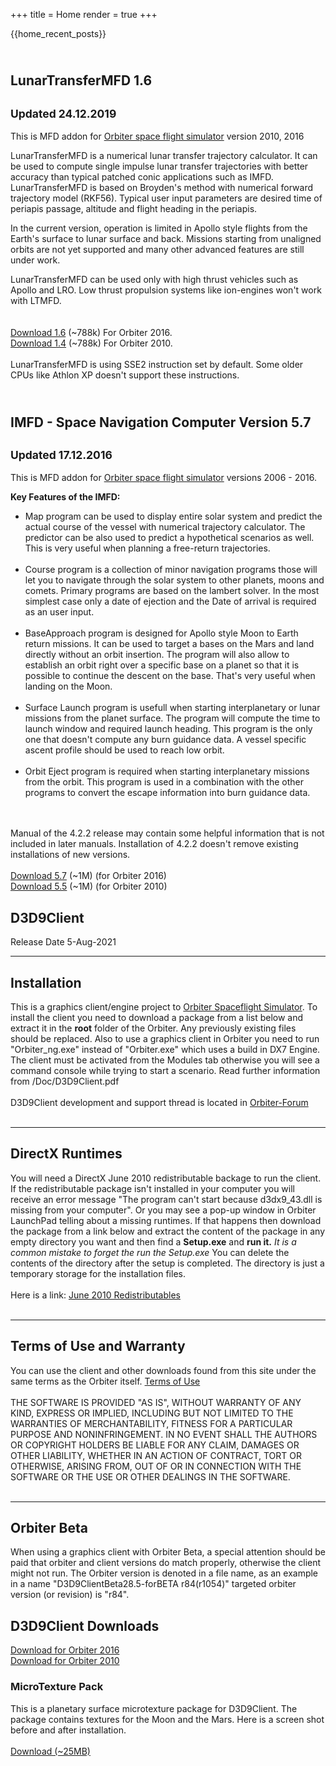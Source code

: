 +++
title = Home
render = true
+++

<div class='recent-posts'>
    {{home_recent_posts}}
</div>

<h2><br>LunarTransferMFD 1.6</h2>
<h2><small>Updated 24.12.2019</small> </h2>
This is MFD addon for <a href="https://web.archive.org/web/20220521025709/http://orbit.medphys.ucl.ac.uk/"> Orbiter space flight simulator</a> version 2010, 2016
<p>
LunarTransferMFD is a numerical lunar transfer trajectory calculator. It can be used
to compute single impulse lunar transfer trajectories with better accuracy than
typical patched conic applications such as IMFD. LunarTransferMFD is based on Broyden's
method with numerical forward trajectory model (RKF56). Typical user input parameters are
desired time of periapis passage, altitude and flight heading in the periapis.

</p><p>In the current version, operation is limited in Apollo style flights 
from the Earth's surface to lunar surface and back. Missions starting from unaligned orbits are not yet
supported and many other advanced features are still under work.

</p><p>LunarTransferMFD can be used only with high thrust vehicles such as Apollo and LRO. Low thrust
propulsion systems like ion-engines won't work with LTMFD. 
<br><br><br>
<a href="https://orbiter-mods.com/mod/47">Download 1.6</a> (~788k) For Orbiter 2016.<br>
<a href="https://orbiter-mods.com/mod/46">Download 1.4</a> (~788k) For Orbiter 2010.<br>
<br>
LunarTransferMFD is using SSE2 instruction set by default. Some older CPUs like Athlon XP doesn't support these instructions.

<h2><br>IMFD - Space Navigation Computer Version 5.7</h2>
<h2><small>Updated 17.12.2016</small></h2>

This is MFD addon for <a href="https://web.archive.org/web/20220521025709/http://orbit.medphys.ucl.ac.uk/"> Orbiter space flight simulator</a> versions 2006 - 2016.

<b>Key Features of the IMFD:</b><br>
<ul>
<li>Map program can be used to display entire solar system and predict the actual course of the vessel with numerical trajectory calculator. The predictor can be also used to predict a hypothetical scenarios as well. This is very useful when planning a free-return trajectories.<br><br>

</li><li>Course program is a collection of minor navigation programs those will let you to navigate through the solar system 
to other planets, moons and comets. Primary programs are based on the lambert solver. In the most simplest case only a date
of ejection and the Date of arrival is required as an user input.<br><br>


</li><li>BaseApproach program is designed for Apollo style Moon to Earth return missions. It can be used to target
a bases on the Mars and land directly without an orbit insertion. The program will also allow to establish an orbit right over a specific base on a planet so that it is possible to continue the descent on the base.
That's very useful when landing on the Moon.<br><br>

</li><li>Surface Launch program is usefull when starting interplanetary or lunar missions from the planet surface. The program will compute the time to launch window and required launch heading. This program is the only one that doesn't compute any burn guidance data. A vessel specific ascent profile should be used to reach low orbit.<br><br>

</li><li>Orbit Eject program is required when starting interplanetary missions from the orbit. This program is used in a combination with the other programs to convert the escape information into burn guidance data. 
</li></ul>
<br>

<br>
Manual of the 4.2.2 release may contain some helpful information that is not included in later manuals. Installation of 4.2.2 doesn't remove existing installations of new versions.<br> 
<br> 
<a href="https://orbiter-mods.com/mod/48">Download 5.7</a> (~1M) (for Orbiter 2016)<br>
<a href="https://orbiter-mods.com/mod/49">Download 5.5</a> (~1M) (for Orbiter 2010)<br>

<h2>D3D9Client</h2>
Release Date 5-Aug-2021
<hr>
<h2>Installation</h2>
This is a graphics client/engine project to <a href="http://orbit.medphys.ucl.ac.uk/">Orbiter Spaceflight Simulator</a>. To install the client you need to download a package from a list below and extract it in the <b>root</b> folder of the Orbiter.
Any previously existing files should be replaced. Also to use a graphics client in Orbiter you need to run "Orbiter_ng.exe" instead 
of "Orbiter.exe" which uses a build in DX7 Engine. The client must be activated from the Modules tab otherwise you will see
a command console while trying to start a scenario. Read further information from /Doc/D3D9Client.pdf
<br><br>D3D9Client development and support thread is located in <a href="https://www.orbiter-forum.com/index.php">Orbiter-Forum</a>
<br><br><hr>
<h2>DirectX Runtimes</h2>
You will need a DirectX June 2010 redistributable backage to run the client. If the redistributable package 
isn't installed in your computer you will receive an error message "The program can't start because d3dx9_43.dll is
missing from your computer". Or you may see a pop-up window in Orbiter LaunchPad telling about a missing runtimes. 
If that happens then download the package from a link below and extract the content of the package in any empty directory 
you want and then find a <b>Setup.exe</b> and <b>run it.</b><i> It is a common mistake to forget the run the Setup.exe</i>
You can delete the contents of the directory after the setup is completed. The directory is just a
temporary storage for the installation files.<br><br>
Here is a link: <a href="https://www.microsoft.com/en-us/download/details.aspx?id=8109">June 2010 Redistributables</a>  
<br><br><hr>
<h2>Terms of Use and Warranty</h2>
You can use the client and other downloads found from this site under the same terms as the Orbiter itself. <a href="http://orbit.medphys.ucl.ac.uk/terms.html">Terms of Use</a><br><br>
THE SOFTWARE IS PROVIDED "AS IS", WITHOUT WARRANTY OF ANY KIND, EXPRESS OR IMPLIED, INCLUDING BUT NOT LIMITED TO THE WARRANTIES
OF MERCHANTABILITY, FITNESS FOR A PARTICULAR PURPOSE AND NONINFRINGEMENT. IN NO EVENT SHALL THE AUTHORS OR COPYRIGHT HOLDERS BE
LIABLE FOR ANY CLAIM, DAMAGES OR OTHER LIABILITY, WHETHER IN AN ACTION OF CONTRACT, TORT OR OTHERWISE, ARISING FROM, OUT OF OR
IN CONNECTION WITH THE SOFTWARE OR THE USE OR OTHER DEALINGS IN THE SOFTWARE.
<br><br><hr>
<h2>Orbiter Beta</h2>
When using a graphics client with Orbiter Beta, a special attention should be paid that orbiter and client versions do match properly,
otherwise the client might not run. The Orbiter version is denoted in a file name, as an example in a name "D3D9ClientBeta28.5-forBETA r84(r1054)"
targeted orbiter version (or revision) is "r84".

<h2>D3D9Client Downloads</h2>
<a href="https://orbiter-mods.com/mod/12">Download for Orbiter 2016</a><br>
<a href="https://orbiter-mods.com/mod/45">Download for Orbiter 2010</a><br>

<h3>MicroTexture Pack</h3>
This is a planetary surface microtexture package for D3D9Client.
The package contains textures for the Moon and the Mars. 
Here is a screen shot before and after installation.
<br><br>
<a href="https://orbiter-mods.com/mod/44">Download (~25MB)</a><br><br>   
